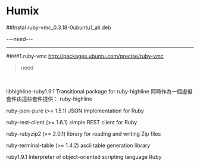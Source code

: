 # Humix
##Instal
ruby-vmc_0.3.18-0ubuntu1_all.deb </br>

---need---  </br>

---
####1.ruby-vmc
http://packages.ubuntu.com/precise/ruby-vmc 
>need 

</br>

 libhighline-ruby1.9.1
    Transitional package for ruby-highline
    同時作為一個虛擬套件由這些套件提供： ruby-highline 

ruby-json-pure (>= 1.5.1)
    JSON Implementation for Ruby 

ruby-rest-client (>= 1.6.1)
    simple REST client for Ruby 

ruby-rubyzip2 (>= 2.0.1)
    library for reading and writing Zip files 

ruby-terminal-table (>= 1.4.2)
    ascii table generation library 

ruby1.9.1
    Interpreter of object-oriented scripting language Ruby 



